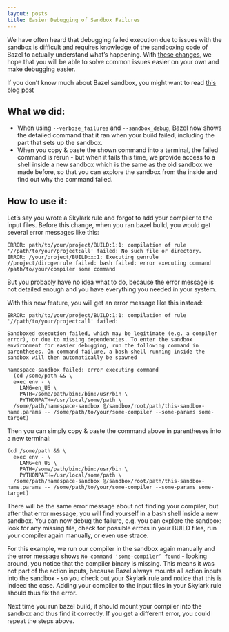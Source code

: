 ```yaml
---
layout: posts
title: Easier Debugging of Sandbox Failures
---
```


We have often heard that debugging failed execution due to issues with the sandbox is difficult and requires knowledge of the sandboxing code of Bazel to actually understand what’s happening. With [these changes](https://github.com/bazelbuild/bazel/commit/40ee9de052e3bb8cf5a59eeff3936148e1f55e69), we hope that you will be able to solve common issues easier on your own and make debugging easier.


If you don’t know much about Bazel sandbox, you might want to read [this blog post](http://bazel.build/blog/2015/09/11/sandboxing.html)


## What we did:

- When using `--verbose_failures` and `--sandbox_debug`, Bazel now shows the detailed command that it ran when your build failed, including the part that sets up the sandbox.
- When you copy & paste the shown command into a terminal, the failed command is rerun - but when it fails this time, we provide access to a shell inside a new sandbox which is the same as the old sandbox we made before, so that you can explore the sandbox from the inside and find out why the command failed.

## How to use it:
Let’s say you wrote a Skylark rule and forgot to add your compiler to the input files. Before this change, when you ran bazel build, you would get several error messages like this:

```
ERROR: path/to/your/project/BUILD:1:1: compilation of rule '//path/to/your/project:all' failed: No such file or directory.
ERROR: /your/project/BUILD:x:1: Executing genrule //project/dir:genrule failed: bash failed: error executing command /path/to/your/compiler some command
```

But you probably have no idea what to do, because the error message is not detailed enough and you have everything you needed in your system.

With this new feature, you will get an error message like this instead:

```
ERROR: path/to/your/project/BUILD:1:1: compilation of rule '//path/to/your/project:all' failed:

Sandboxed execution failed, which may be legitimate (e.g. a compiler error), or due to missing dependencies. To enter the sandbox environment for easier debugging, run the following command in parentheses. On command failure, a bash shell running inside the sandbox will then automatically be spawned

namespace-sandbox failed: error executing command
  (cd /some/path && \
  exec env - \
    LANG=en_US \
    PATH=/some/path/bin:/bin:/usr/bin \
    PYTHONPATH=/usr/local/some/path \
  /some/path/namespace-sandbox @/sandbox/root/path/this-sandbox-name.params -- /some/path/to/your/some-compiler --some-params some-target)
```

Then you can simply copy & paste the command above in parentheses into a new terminal:

```
(cd /some/path && \
  exec env - \
    LANG=en_US \
    PATH=/some/path/bin:/bin:/usr/bin \
    PYTHONPATH=/usr/local/some/path \
  /some/path/namespace-sandbox @/sandbox/root/path/this-sandbox-name.params -- /some/path/to/your/some-compiler --some-params some-target)
```

There will be the same error message about not finding your compiler, but after that error message, you will find yourself in a bash shell inside a new sandbox. You can now debug the failure, e.g. you can explore the sandbox: look for any missing file, check for possible errors in your BUILD files, run your compiler again manually, or even use strace.

For this example, we run our compiler in the sandbox again manually and the error message shows `No command ‘some-compiler’ found` - looking around, you notice that the compiler binary is missing. This means it was not part of the action inputs, because Bazel always mounts all action inputs into the sandbox - so you check out your Skylark rule and notice that this is indeed the case. Adding your compiler to the input files in your Skylark rule should thus fix the error.

Next time you run bazel build, it should mount your compiler into the sandbox and thus find it correctly. If you get a different error, you could repeat the steps above.

